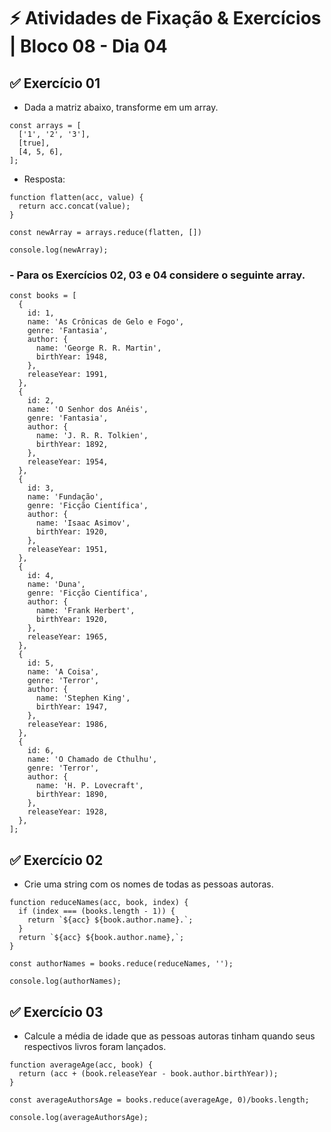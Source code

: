 # &#9889; Atividades de Fixação & Exercícios | Bloco 08 - Dia 04

## &#9989; Exercício 01
- Dada a matriz abaixo, transforme em um array.
```
const arrays = [
  ['1', '2', '3'],
  [true],
  [4, 5, 6],
];

```
- Resposta:
```
function flatten(acc, value) {
  return acc.concat(value);
}

const newArray = arrays.reduce(flatten, [])

console.log(newArray);
```

### - Para os Exercícios 02, 03 e 04 considere o seguinte array.
```
const books = [
  {
    id: 1,
    name: 'As Crônicas de Gelo e Fogo',
    genre: 'Fantasia',
    author: {
      name: 'George R. R. Martin',
      birthYear: 1948,
    },
    releaseYear: 1991,
  },
  {
    id: 2,
    name: 'O Senhor dos Anéis',
    genre: 'Fantasia',
    author: {
      name: 'J. R. R. Tolkien',
      birthYear: 1892,
    },
    releaseYear: 1954,
  },
  {
    id: 3,
    name: 'Fundação',
    genre: 'Ficção Científica',
    author: {
      name: 'Isaac Asimov',
      birthYear: 1920,
    },
    releaseYear: 1951,
  },
  {
    id: 4,
    name: 'Duna',
    genre: 'Ficção Científica',
    author: {
      name: 'Frank Herbert',
      birthYear: 1920,
    },
    releaseYear: 1965,
  },
  {
    id: 5,
    name: 'A Coisa',
    genre: 'Terror',
    author: {
      name: 'Stephen King',
      birthYear: 1947,
    },
    releaseYear: 1986,
  },
  {
    id: 6,
    name: 'O Chamado de Cthulhu',
    genre: 'Terror',
    author: {
      name: 'H. P. Lovecraft',
      birthYear: 1890,
    },
    releaseYear: 1928,
  },
];
```


## &#9989; Exercício 02
- Crie uma string com os nomes de todas as pessoas autoras.
```
function reduceNames(acc, book, index) {
  if (index === (books.length - 1)) {
    return `${acc} ${book.author.name}.`;
  }
  return `${acc} ${book.author.name},`;
}

const authorNames = books.reduce(reduceNames, '');

console.log(authorNames);
```

## &#9989; Exercício 03
- Calcule a média de idade que as pessoas autoras tinham quando seus respectivos livros foram lançados.
```
function averageAge(acc, book) {
  return (acc + (book.releaseYear - book.author.birthYear));
} 

const averageAuthorsAge = books.reduce(averageAge, 0)/books.length;

console.log(averageAuthorsAge);
```
